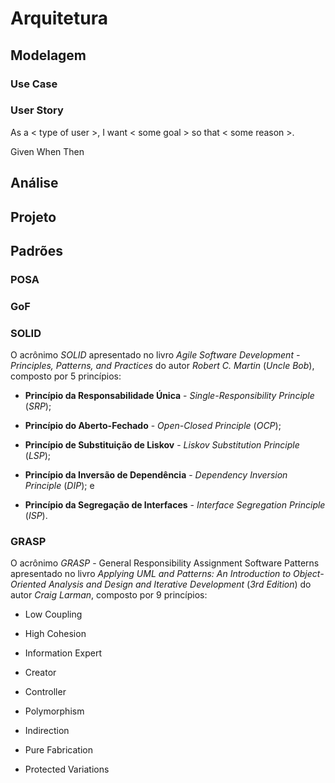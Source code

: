 # Arquitetura

## Modelagem

### Use Case

### User Story

As a &lt; type of user &gt;, I want &lt; some goal &gt; so that &lt; some reason &gt;.

Given When Then

## Análise

## Projeto

## Padrões

### POSA

### GoF

### SOLID

O acrônimo _SOLID_ apresentado no livro _Agile Software Development - Principles, Patterns, and Practices_ do autor _Robert C. Martin_ \(_Uncle Bob_\), composto por 5 princípios:

* **Princípio da Responsabilidade Única** - _Single-Responsibility Principle_ \(_SRP_\);

* **Princípio do Aberto-Fechado** - _Open-Closed Principle_ \(_OCP_\);


* **Princípio de Substituição de Liskov** - _Liskov Substitution Principle_ \(_LSP_\);

* **Princípio da Inversão de Dependência** - _Dependency Inversion Principle_ \(_DIP_\); e


*  **Princípio da Segregação de Interfaces** - _Interface Segregation Principle_ \(_ISP_\).

### GRASP

O acrônimo _GRASP_ - General Responsibility Assignment Software Patterns apresentado no livro _Applying UML and Patterns: An Introduction to Object-Oriented Analysis and Design and Iterative Development_ \(_3rd Edition_\) do autor _Craig Larman_, composto por 9 princípios:

* Low Coupling

* High Cohesion

* Information Expert

* Creator

* Controller

* Polymorphism

* Indirection

* Pure Fabrication

* Protected Variations


